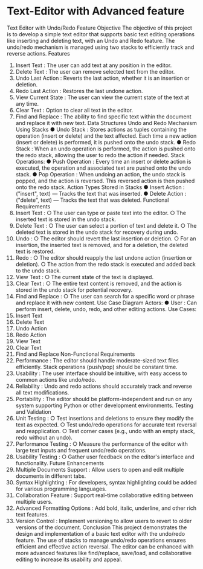 # Text-Editor with Advanced feature
Text Editor with Undo/Redo Feature 
Objective 
The objective of this project is to develop a simple text editor that supports basic text editing 
operations like inserting and deleting text, with an Undo and Redo feature. The undo/redo 
mechanism is managed using two stacks to efficiently track and reverse actions. 
Features 
1.  Insert Text  : The user can add text at any position  in the editor. 
2.  Delete Text  : The user can remove selected text from  the editor. 
3.  Undo Last Action  : Reverts the last action, whether  it is an insertion or deletion. 
4.  Redo Last Action  : Restores the last undone action. 
5.  View Current State  : The user can view the current state of the text at any time. 
6.  Clear Text  : Option to clear all text in the editor. 
7.  Find and Replace  : The ability to find specific text within the document and replace it 
with new text. 
Data Structures 
Undo and Redo Mechanism Using Stacks 
●  Undo Stack  : Stores actions as tuples containing the  operation (insert or delete) and the 
text affected. Each time a new action (insert or delete) is performed, it is pushed onto the 
undo stack. 
●  Redo Stack  : When an undo operation is performed, the action is pushed onto the redo 
stack, allowing the user to redo the action if needed. 
Stack Operations: 
●  Push Operation  : Every time an insert or delete action is executed, the operation and 
associated text are pushed onto the undo stack. 
●  Pop Operation  : When undoing an action, the undo stack is popped, and the action is 
reversed. This reversed action is then pushed onto the redo stack. 
Action Types Stored in Stacks 
●  Insert Action  :  ("insert", text)  — Tracks the text that was inserted. 
●  Delete Action  :  ("delete", text)  — Tracks the text that was deleted. 
Functional Requirements 
1.  Insert Text  : 
○  The user can type or paste text into the editor. 
○  The inserted text is stored in the undo stack. 
2.  Delete Text  : 
○  The user can select a portion of text and delete it. 
○  The deleted text is stored in the undo stack for recovery during undo. 
3.  Undo  : 
○  The editor should revert the last insertion or deletion. 
○  For an insertion, the inserted text is removed, and for a deletion, the deleted text 
is restored. 
4.  Redo  : 
○  The editor should reapply the last undone action (insertion or deletion). 
○  The action from the redo stack is executed and added back to the undo stack. 
5.  View Text  : 
○  The current state of the text is displayed. 
6.  Clear Text  : 
○  The entire text content is removed, and the action is stored in the undo stack for 
potential recovery. 
7.  Find and Replace : 
○  The user can search for a specific word or phrase and replace it with new 
content. 
Use Case Diagram 
Actors: 
●  User  : Can perform insert, delete, undo, redo, and other editing actions. 
Use Cases: 
1.  Insert Text 
2.  Delete Text 
3.  Undo Action 
4.  Redo Action 
5.  View Text 
6.  Clear Text 
7.  Find and Replace 
Non-Functional Requirements 
1.  Performance  : The editor should handle moderate-sized  text files efficiently. Stack 
operations (push/pop) should be constant time. 
2.  Usability  : The user interface should be intuitive,  with easy access to common actions 
like undo/redo. 
3.  Reliability  : Undo and redo actions should accurately  track and reverse all text 
modifications. 
4.  Portability  : The editor should be platform-independent  and run on any system 
supporting Python or other development environments. 
Testing and Validation 
1.  Unit Testing  : 
○  Test insertions and deletions to ensure they modify the text as expected. 
○  Test undo/redo operations for accurate text reversal and reapplication. 
○  Test corner cases (e.g., undo with an empty stack, redo without an undo). 
2.  Performance Testing  : 
○  Measure the performance of the editor with large text inputs and frequent 
undo/redo operations. 
3.  Usability Testing  : 
○  Gather user feedback on the editor's interface and functionality. 
Future Enhancements 
1.  Multiple Documents Support  : Allow users to open and edit multiple documents in 
different tabs. 
2.  Syntax Highlighting  : For developers, syntax highlighting could be added for various 
programming languages. 
3.  Collaboration Feature  : Support real-time collaborative  editing between multiple users. 
4.  Advanced Formatting Options  : Add bold, italic, underline,  and other rich text features. 
5.  Version Control  : Implement versioning to allow users  to revert to older versions of the 
document. 
Conclusion 
This project demonstrates the design and implementation of a basic text editor with the 
undo/redo feature. The use of stacks to manage undo/redo operations ensures efficient and 
effective action reversal. The editor can be enhanced with more advanced features like 
find/replace, save/load, and collaborative editing to increase its usability and appeal. 
